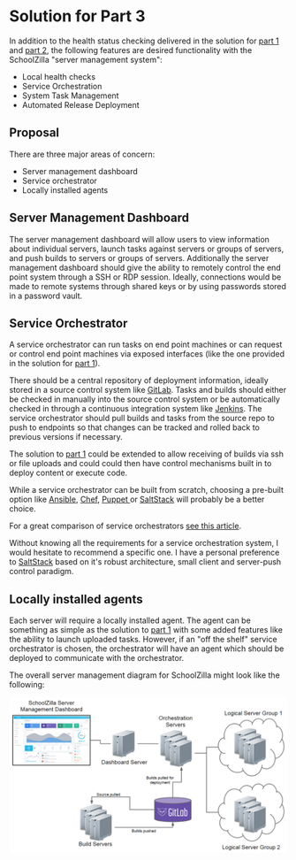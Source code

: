 Solution for Part 3 
===================

In addition to the health status checking delivered in the solution for [part 1](PART1.md) and [part 2](PART2.md), the following features are desired functionality with the SchoolZilla "server management system":

 - Local health checks
 - Service Orchestration
 - System Task Management
 - Automated Release Deployment

Proposal
--------

There are three major areas of concern:

 - Server management dashboard
 - Service orchestrator
 - Locally installed agents

Server Management Dashboard
---------------------------

The server management dashboard will allow users to view information about individual servers, launch tasks against servers or groups of servers, and push builds to servers or groups of servers.  Additionally the server management dashboard should give the ability to remotely control the end point system through a SSH or RDP session.  Ideally, connections would be made to remote systems through shared keys or by using passwords stored in a password vault. 

Service Orchestrator
--------------------  

A service orchestrator can run tasks on end point machines or can request or control end point machines via exposed interfaces (like the one provided in the solution for [part 1](PART1.md)).

There should be a central repository of deployment information, ideally stored in a source control system like [GitLab](https://about.gitlab.com/). Tasks and builds should either be checked in manually into the source control system or be automatically checked in through a continuous integration system like [Jenkins](http://jenkins-ci.org/).  The service orchestrator should pull builds and tasks from the source repo to push to endpoints so that changes can be tracked and rolled back to previous versions if necessary.

The solution to [part 1](PART1.md) could be extended to allow receiving of builds via ssh or file uploads and could could then have control mechanisms built in to deploy content or execute code.

While a service orchestrator can be built from scratch, choosing a pre-built option like [Ansible](http://www.ansible.com/home), [Chef](https://www.getchef.com/chef/), [Puppet ](http://puppetlabs.com/) or [SaltStack](http://www.saltstack.com/community/) will probably be a better choice. 

For a great comparison of service orchestrators [see this article](http://www.infoworld.com/article/2609482/data-center/review--puppet-vs--chef-vs--ansible-vs--salt.html).

Without knowing all the requirements for a service orchestration system, I would hesitate to recommend a specific one.  I have a personal preference to [SaltStack](http://www.saltstack.com/community/) based on it's robust architecture, small client and server-push control paradigm.


Locally installed agents
------------------------
Each server will require a locally installed agent. The agent can be something as simple as the solution to [part 1](PART1.md) with some added features like the ability to launch uploaded tasks. However, if an "off the shelf" service orchestrator is chosen, the orchestrator will have an agent which should be deployed to communicate with the orchestrator.

The overall server management diagram for SchoolZilla might look like the following:

![SchoolZilla Server Management Overview](docs/images/sz-server-management.png)
